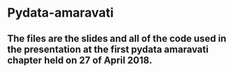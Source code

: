 # Pydata-amaravati

## The files are the slides and all of the code used in the presentation at the first pydata amaravati chapter held on 27 of April 2018.
